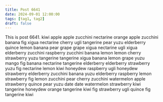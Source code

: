 ```yaml
---
title: Post 6641
date: 2024-09-01 12:00:00
tags: [tag1, tag2]
draft: false
---
```

This is post 6641.
kiwi
apple
apple
zucchini
nectarine
orange
apple
zucchini
banana
fig
xigua
nectarine
cherry
ugli
tangerine
pear
yuzu
elderberry
quince
lemon
banana
pear
grape
grape
xigua
nectarine
ugli
xigua
elderberry
zucchini
raspberry
zucchini
banana
lemon
lemon
cherry
strawberry
yuzu
tangerine
tangerine
xigua
banana
lemon
grape
yuzu
mango
fig
banana
nectarine
tangerine
elderberry
elderberry
strawberry
yuzu
fig
nectarine
lemon
kiwi
honeydew
raspberry
ugli
honeydew
strawberry
elderberry
zucchini
banana
yuzu
elderberry
raspberry
lemon
strawberry
fig
lemon
zucchini
pear
cherry
zucchini
watermelon
apple
strawberry
quince
pear
yuzu
date
date
watermelon
strawberry
kiwi
tangerine
honeydew
orange
tangerine
kiwi
fig
strawberry
ugli
quince
fig
tangerine
kiwi
